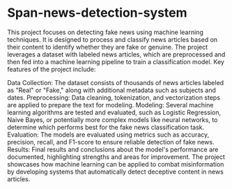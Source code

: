 # Span-news-detection-system
This project focuses on detecting fake news using machine learning techniques. It is designed to process and classify news articles based on their content to identify whether they are fake or genuine. The project leverages a dataset with labeled news articles, which are preprocessed and then fed into a machine learning pipeline to train a classification model. Key features of the project include:

Data Collection: The dataset consists of thousands of news articles labeled as "Real" or "Fake," along with additional metadata such as subjects and dates.
Preprocessing: Data cleaning, tokenization, and vectorization steps are applied to prepare the text for modeling.
Modeling: Several machine learning algorithms are tested and evaluated, such as Logistic Regression, Naive Bayes, or potentially more complex models like neural networks, to determine which performs best for the fake news classification task.
Evaluation: The models are evaluated using metrics such as accuracy, precision, recall, and F1-score to ensure reliable detection of fake news.
Results: Final results and conclusions about the model's performance are documented, highlighting strengths and areas for improvement.
The project showcases how machine learning can be applied to combat misinformation by developing systems that automatically detect deceptive content in news articles.
